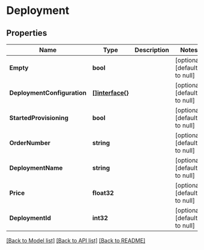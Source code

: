 # Deployment

## Properties
Name | Type | Description | Notes
------------ | ------------- | ------------- | -------------
**Empty** | **bool** |  | [optional] [default to null]
**DeploymentConfiguration** | [**[]interface{}**](interface{}.md) |  | [optional] [default to null]
**StartedProvisioning** | **bool** |  | [optional] [default to null]
**OrderNumber** | **string** |  | [optional] [default to null]
**DeploymentName** | **string** |  | [optional] [default to null]
**Price** | **float32** |  | [optional] [default to null]
**DeploymentId** | **int32** |  | [optional] [default to null]

[[Back to Model list]](../README.md#documentation-for-models) [[Back to API list]](../README.md#documentation-for-api-endpoints) [[Back to README]](../README.md)


